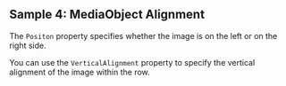 ## Sample 4: MediaObject Alignment

The `Positon` property specifies whether the image is on the left or on the right side.

You can use the `VerticalAlignment` property to specify the vertical alignment of the image within the row.